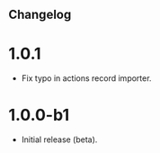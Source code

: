 ## Changelog

# 1.0.1

* Fix typo in actions record importer.

# 1.0.0-b1

* Initial release (beta).
